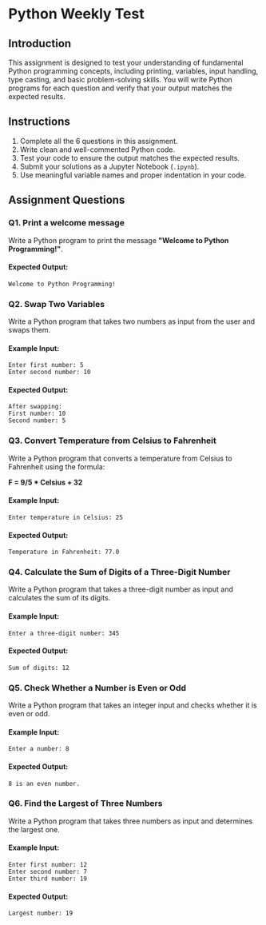 # Python Weekly Test

## Introduction
This assignment is designed to test your understanding of fundamental Python programming concepts, including printing, variables, input handling, type casting, and basic problem-solving skills. You will write Python programs for each question and verify that your output matches the expected results.

## Instructions
1. Complete all the 6 questions in this assignment.
2. Write clean and well-commented Python code.
3. Test your code to ensure the output matches the expected results.
4. Submit your solutions as a Jupyter Notebook (`.ipynb`).
5. Use meaningful variable names and proper indentation in your code.

## Assignment Questions

### **Q1. Print a welcome message**
Write a Python program to print the message **"Welcome to Python Programming!"**.

#### **Expected Output:**
```
Welcome to Python Programming!
```

### **Q2. Swap Two Variables**
Write a Python program that takes two numbers as input from the user and swaps them.

#### **Example Input:**
```
Enter first number: 5
Enter second number: 10
```
#### **Expected Output:**
```
After swapping:
First number: 10
Second number: 5
```

### **Q3. Convert Temperature from Celsius to Fahrenheit**
Write a Python program that converts a temperature from Celsius to Fahrenheit using the formula:

**F = 9/5 * Celsius + 32**

#### **Example Input:**
```
Enter temperature in Celsius: 25
```
#### **Expected Output:**
```
Temperature in Fahrenheit: 77.0
```

### **Q4. Calculate the Sum of Digits of a Three-Digit Number**
Write a Python program that takes a three-digit number as input and calculates the sum of its digits.

#### **Example Input:**
```
Enter a three-digit number: 345
```
#### **Expected Output:**
```
Sum of digits: 12
```

### **Q5. Check Whether a Number is Even or Odd**
Write a Python program that takes an integer input and checks whether it is even or odd.

#### **Example Input:**
```
Enter a number: 8
```
#### **Expected Output:**
```
8 is an even number.
```

### **Q6. Find the Largest of Three Numbers**
Write a Python program that takes three numbers as input and determines the largest one.

#### **Example Input:**
```
Enter first number: 12
Enter second number: 7
Enter third number: 19
```
#### **Expected Output:**
```
Largest number: 19
```

